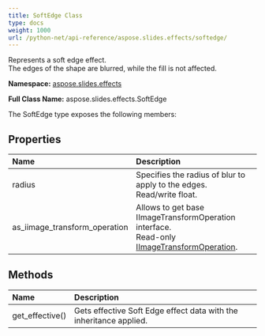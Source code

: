 ```yaml
---
title: SoftEdge Class
type: docs
weight: 1000
url: /python-net/api-reference/aspose.slides.effects/softedge/
---
```


Represents a soft edge effect. <br/>            The edges of the shape are blurred, while the fill is not affected.

**Namespace:** [aspose.slides.effects](/slides/python-net/api-reference/aspose.slides.effects/)

**Full Class Name:** aspose.slides.effects.SoftEdge



The SoftEdge type exposes the following members:
## **Properties**
|**Name**|**Description**|
| :- | :- |
|radius|Specifies the radius of blur to apply to the edges.<br/>            Read/write float.|
|as_iimage_transform_operation|Allows to get base IImageTransformOperation interface.<br/>            Read-only [IImageTransformOperation](/slides/python-net/api-reference/aspose.slides.effects/iimagetransformoperation/).|
## **Methods**
|**Name**|**Description**|
| :- | :- |
|get_effective()|Gets effective Soft Edge effect data with the inheritance applied.|
